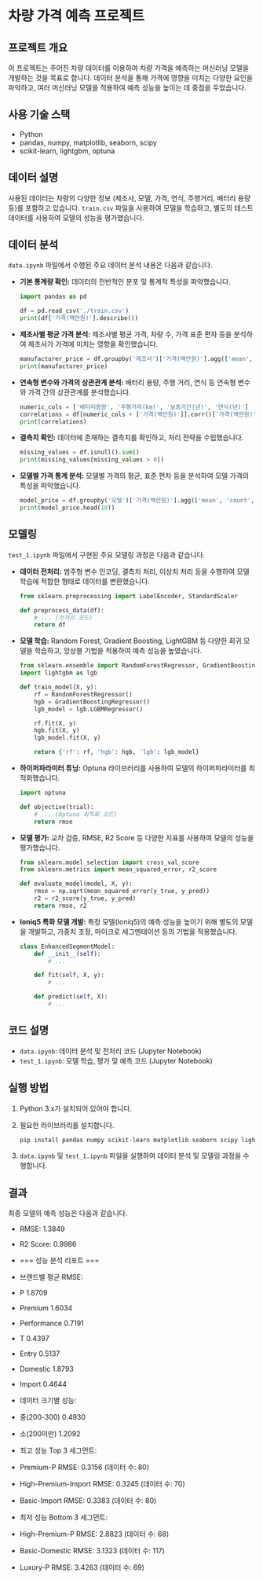 # 차량 가격 예측 프로젝트

## 프로젝트 개요

이 프로젝트는 주어진 차량 데이터를 이용하여 차량 가격을 예측하는 머신러닝 모델을 개발하는 것을 목표로 합니다. 데이터 분석을 통해 가격에 영향을 미치는 다양한 요인을 파악하고, 여러 머신러닝 모델을 적용하여 예측 성능을 높이는 데 중점을 두었습니다.

## 사용 기술 스택

* Python
* pandas, numpy, matplotlib, seaborn, scipy
* scikit-learn, lightgbm, optuna

## 데이터 설명

사용된 데이터는 차량의 다양한 정보 (제조사, 모델, 가격, 연식, 주행거리, 배터리 용량 등)를 포함하고 있습니다. `train.csv` 파일을 사용하여 모델을 학습하고, 별도의 테스트 데이터를 사용하여 모델의 성능을 평가했습니다.

## 데이터 분석

`data.ipynb` 파일에서 수행된 주요 데이터 분석 내용은 다음과 같습니다.

* **기본 통계량 확인:** 데이터의 전반적인 분포 및 통계적 특성을 파악했습니다.

    ```python
    import pandas as pd

    df = pd.read_csv('./train.csv')
    print(df['가격(백만원)'].describe())
    ```

* **제조사별 평균 가격 분석:** 제조사별 평균 가격, 차량 수, 가격 표준 편차 등을 분석하여 제조사가 가격에 미치는 영향을 확인했습니다.

    ```python
    manufacturer_price = df.groupby('제조사')['가격(백만원)'].agg(['mean', 'count', 'std'])
    print(manufacturer_price)
    ```

* **연속형 변수와 가격의 상관관계 분석:** 배터리 용량, 주행 거리, 연식 등 연속형 변수와 가격 간의 상관관계를 분석했습니다.

    ```python
    numeric_cols = ['배터리용량', '주행거리(km)', '보증기간(년)', '연식(년)']
    correlations = df[numeric_cols + ['가격(백만원)']].corr()['가격(백만원)']
    print(correlations)
    ```

* **결측치 확인:** 데이터에 존재하는 결측치를 확인하고, 처리 전략을 수립했습니다.

    ```python
    missing_values = df.isnull().sum()
    print(missing_values[missing_values > 0])
    ```

* **모델별 가격 통계 분석:** 모델별 가격의 평균, 표준 편차 등을 분석하여 모델 가격의 특성을 파악했습니다.

    ```python
    model_price = df.groupby('모델')['가격(백만원)'].agg(['mean', 'count', 'std'])
    print(model_price.head(10))
    ```

## 모델링

`test_1.ipynb` 파일에서 구현된 주요 모델링 과정은 다음과 같습니다.

* **데이터 전처리:** 범주형 변수 인코딩, 결측치 처리, 이상치 처리 등을 수행하여 모델 학습에 적합한 형태로 데이터를 변환했습니다.

    ```python
    from sklearn.preprocessing import LabelEncoder, StandardScaler

    def preprocess_data(df):
        # ... (전처리 코드)
        return df
    ```

* **모델 학습:** Random Forest, Gradient Boosting, LightGBM 등 다양한 회귀 모델을 학습하고, 앙상블 기법을 적용하여 예측 성능을 높였습니다.

    ```python
    from sklearn.ensemble import RandomForestRegressor, GradientBoostingRegressor
    import lightgbm as lgb

    def train_model(X, y):
        rf = RandomForestRegressor()
        hgb = GradientBoostingRegressor()
        lgb_model = lgb.LGBMRegressor()

        rf.fit(X, y)
        hgb.fit(X, y)
        lgb_model.fit(X, y)

        return {'rf': rf, 'hgb': hgb, 'lgb': lgb_model}
    ```

* **하이퍼파라미터 튜닝:** Optuna 라이브러리를 사용하여 모델의 하이퍼파라미터를 최적화했습니다.

    ```python
    import optuna

    def objective(trial):
        # ... (Optuna 최적화 코드)
        return rmse
    ```

* **모델 평가:** 교차 검증, RMSE, R2 Score 등 다양한 지표를 사용하여 모델의 성능을 평가했습니다.

    ```python
    from sklearn.model_selection import cross_val_score
    from sklearn.metrics import mean_squared_error, r2_score

    def evaluate_model(model, X, y):
        rmse = np.sqrt(mean_squared_error(y_true, y_pred))
        r2 = r2_score(y_true, y_pred)
        return rmse, r2
    ```

* **Ioniq5 특화 모델 개발:** 특정 모델(Ioniq5)의 예측 성능을 높이기 위해 별도의 모델을 개발하고, 가중치 조정, 마이크로 세그멘테이션 등의 기법을 적용했습니다.

    ```python
    class EnhancedSegmentModel:
        def __init__(self):
            # ...

        def fit(self, X, y):
            # ...

        def predict(self, X):
            # ...
    ```

## 코드 설명

* `data.ipynb`: 데이터 분석 및 전처리 코드 (Jupyter Notebook)
* `test_1.ipynb`: 모델 학습, 평가 및 예측 코드 (Jupyter Notebook)

## 실행 방법

1.  Python 3.x가 설치되어 있어야 합니다.
2.  필요한 라이브러리를 설치합니다.

    ```bash
    pip install pandas numpy scikit-learn matplotlib seaborn scipy lightgbm optuna
    ```

3.  `data.ipynb` 및 `test_1.ipynb` 파일을 실행하여 데이터 분석 및 모델링 과정을 수행합니다.

## 결과

최종 모델의 예측 성능은 다음과 같습니다.

* RMSE: 1.3849
* R2 Score: 0.9986

* === 성능 분석 리포트 ===

* 브랜드별 평균 RMSE:
* P          1.8709
* Premium    1.6034
* Performance 0.7191
* T          0.4397
* Entry      0.5137
* Domestic   1.8793
* Import     0.4644

* 데이터 크기별 성능:
* 중(200-300)      0.4930
* 소(200미만)        1.2092

* 최고 성능 Top 3 세그먼트:
* Premium-P            RMSE: 0.3156 (데이터 수: 80)
* High-Premium-Import  RMSE: 0.3245 (데이터 수: 70)
* Basic-Import         RMSE: 0.3383 (데이터 수: 80)

* 최저 성능 Bottom 3 세그먼트:
* High-Premium-P       RMSE: 2.8823 (데이터 수: 68)
* Basic-Domestic       RMSE: 3.1323 (데이터 수: 117)
* Luxury-P             RMSE: 3.4263 (데이터 수: 69)


